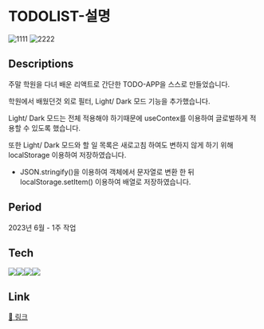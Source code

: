 # TODOLIST-설명
![1111](https://github.com/semimikoh/todo-app/assets/123785695/a5b69e85-5284-42cb-8590-42eecf921464)
![2222](https://github.com/semimikoh/todo-app/assets/123785695/db74f1b3-4878-4db9-bc73-da4e16c9362f)

## Descriptions

주말 학원을 다녀 배운 리액트로 간단한 TODO-APP을 스스로 만들었습니다.

학원에서 배웠던것 외로 필터, Light/ Dark 모드 기능을 추가했습니다.

Light/ Dark 모드는 전체 적용해야 하기때문에 useContex를 이용하여 글로벌하게 적용할 수 있도록 했습니다.

또한 Light/ Dark 모드와 할 일 목록은 새로고침 하여도 변하지 않게 하기 위해 localStorage 이용하여 저장하였습니다.

- JSON.stringify()을 이용하여 객체에서 문자열로 변환 한 뒤 localStorage.setItem() 이용하여 배열로 저장하였습니다.

## Period

2023년 6월 - 1주 작업

## Tech

<img src="https://img.shields.io/badge/html5-E34F26?style=for-the-badge&logo=html5&logoColor=white"><img src="https://img.shields.io/badge/css3-1572B6?style=for-the-badge&logo=css3&logoColor=white"><img src="https://img.shields.io/badge/javascript-F7DF1E?style=for-the-badge&logo=javascript&logoColor=white"><img src="https://img.shields.io/badge/react-61DAFB?style=for-the-badge&logo=react&logoColor=white">

## Link

[📎 링크](https://yoonzeen.github.io/jei_react/)
